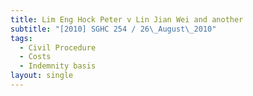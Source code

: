 ```yaml
---
title: Lim Eng Hock Peter v Lin Jian Wei and another
subtitle: "[2010] SGHC 254 / 26\_August\_2010"
tags:
  - Civil Procedure
  - Costs
  - Indemnity basis
layout: single
---
```


